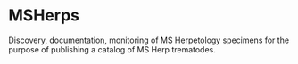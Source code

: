 # MSHerps
Discovery, documentation, monitoring of MS Herpetology specimens for the purpose of publishing a catalog of MS Herp trematodes.
